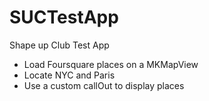 SUCTestApp
==========

Shape up Club Test App 

- Load Foursquare places on a MKMapView
- Locate NYC and Paris
- Use a custom callOut to display places
